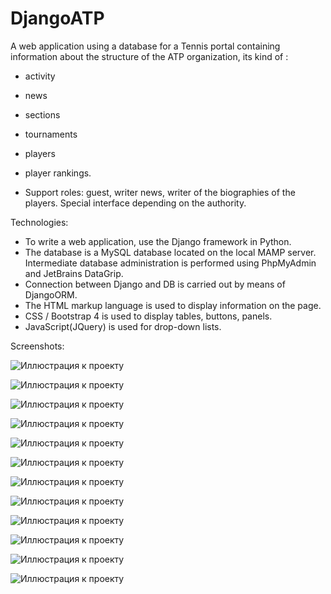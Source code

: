 # DjangoATP
A web application using a database for a Tennis portal containing information about the structure of the ATP organization, its kind of :
- activity
- news
- sections
- tournaments
- players
- player rankings. 

- Support roles: guest, writer news, writer of the biographies of the players. Special interface depending on the authority.

Technologies:
- To write a web application, use the Django framework in Python. 
- The database is a MySQL database located on the local MAMP server. Intermediate database administration is performed using PhpMyAdmin and JetBrains DataGrip.
- Connection between Django and DB is carried out by means of DjangoORM.
- The HTML markup language is used to display information on the page. 
- CSS / Bootstrap 4 is used to display tables, buttons, panels.
- JavaScript(JQuery) is used for drop-down lists.

Screenshots:

![Иллюстрация к проекту](https://github.com/alextar04/DjangoATP/raw/master/app/ATP/ATPapplication/static//gitPicture1.png)

![Иллюстрация к проекту](https://github.com/alextar04/DjangoATP/raw/master/app/ATP/ATPapplication/static//gitPicture2.png)

![Иллюстрация к проекту](https://github.com/alextar04/DjangoATP/raw/master/app/ATP/ATPapplication/static//gitPicture3.png)

![Иллюстрация к проекту](https://github.com/alextar04/DjangoATP/raw/master/app/ATP/ATPapplication/static//gitPicture4.png)

![Иллюстрация к проекту](https://github.com/alextar04/DjangoATP/raw/master/app/ATP/ATPapplication/static//gitPicture5.png)

![Иллюстрация к проекту](https://github.com/alextar04/DjangoATP/raw/master/app/ATP/ATPapplication/static//gitPicture6.png)

![Иллюстрация к проекту](https://github.com/alextar04/DjangoATP/raw/master/app/ATP/ATPapplication/static//gitPicture7.png)

![Иллюстрация к проекту](https://github.com/alextar04/DjangoATP/raw/master/app/ATP/ATPapplication/static//gitPicture8.png)

![Иллюстрация к проекту](https://github.com/alextar04/DjangoATP/raw/master/app/ATP/ATPapplication/static//gitPicture9.png)

![Иллюстрация к проекту](https://github.com/alextar04/DjangoATP/raw/master/app/ATP/ATPapplication/static//gitPicture10.png)

![Иллюстрация к проекту](https://github.com/alextar04/DjangoATP/raw/master/app/ATP/ATPapplication/static//gitPicture11.png)

![Иллюстрация к проекту](https://github.com/alextar04/DjangoATP/raw/master/app/ATP/ATPapplication/static//gitPicture12.png)

